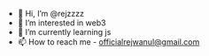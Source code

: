 - 👋 Hi, I’m @rejzzzz 
- 👀 I’m interested in web3
- 🌱 I’m currently learning js
- 📫 How to reach me - officialrejwanul@gmail.com


<!---
rejzzzz/rejzzzz is a ✨ special ✨ repository because its `README.md` (this file) appears on your GitHub profile.
You can click the Preview link to take a look at your changes.
--->
